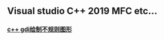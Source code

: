 ##  Visual studio C++ 2019 MFC etc...

#### [c++ gdi绘制不规则图形](https://www.csdn.net/gather_22/NtTaIg2sNDgtYmxvZwO0O0OO0O0O.html)